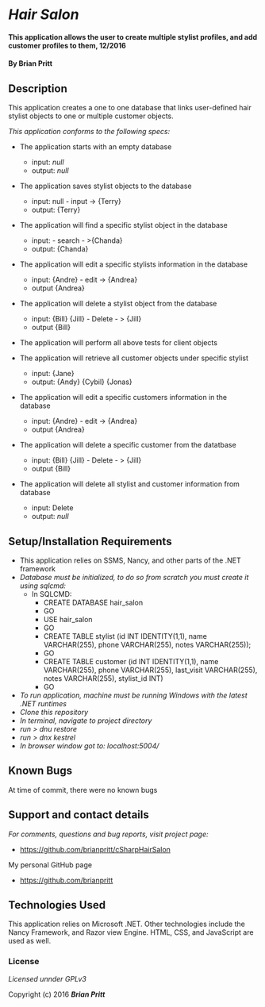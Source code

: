 # _Hair Salon_

#### This application allows the user to create multiple stylist profiles, and add customer profiles to them, 12/2016

#### By **Brian Pritt**

## Description

This application creates a one to one database that links user-defined hair stylist objects to one or multiple customer objects.

_This application conforms to the following specs:_
* The application starts with an empty database
  * input: _null_
  * output: _null_
* The application saves stylist objects to the database
  * input: null - input -> {Terry}
  * output: {Terry}
* The application will find a specific stylist object in the database
  * input: - search - >{Chanda}
  * output: {Chanda}
* The application will edit a specific stylists information in the database
  * input: {Andre} - edit -> {Andrea}
  * output {Andrea}
* The application will delete a stylist object from the database
  * input: {Bill} {Jill} - Delete - > {Jill}
  * output {Bill}
* The application will perform all above tests for client objects

* The application will retrieve all customer objects under specific stylist
  * input: {Jane}
  * output: {Andy} {Cybil} {Jonas}
* The application will edit a specific customers information in the database
  * input: {Andre} - edit -> {Andrea}
  * output {Andrea}
* The application will delete a specific customer from the datatbase
  * input: {Bill} {Jill} - Delete - > {Jill}
  * output {Bill}
* The application will delete all stylist and customer information from database
  * input: Delete
  * output: _null_

## Setup/Installation Requirements

* This application relies on SSMS, Nancy, and other parts of the .NET framework
* _Database must be initialized, to do so from scratch you must create it using sqlcmd:_
  * In SQLCMD:
    * CREATE DATABASE hair_salon
    * GO
    * USE hair_salon
    * GO
    * CREATE TABLE stylist (id INT IDENTITY(1,1), name VARCHAR(255), phone VARCHAR(255), notes VARCHAR(255));
    * GO
    * CREATE TABLE customer (id INT IDENTITY(1,1), name VARCHAR(255), phone VARCHAR(255), last_visit VARCHAR(255), notes VARCHAR(255), stylist_id INT)
    * GO
* _To run application, machine must be running Windows with the latest .NET runtimes_
* _Clone this repository_
* _In terminal, navigate to project directory_
* _run > dnu restore_
* _run > dnx kestrel_
* _In browser window got to: localhost:5004/_


## Known Bugs

At time of commit, there were no known bugs

## Support and contact details

_For comments, questions and bug reports, visit project page:_
* https://github.com/brianpritt/cSharpHairSalon

My personal GitHub page
* https://github.com/brianpritt

## Technologies Used

This application relies on Microsoft .NET.  Other technologies include the Nancy Framework, and Razor view Engine.  HTML, CSS, and JavaScript are used as well.

### License

*Licensed unnder GPLv3*

Copyright (c) 2016 **_Brian Pritt_**
